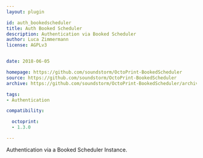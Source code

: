 ```yaml
---
layout: plugin

id: auth_bookedscheduler
title: Auth Booked Scheduler
description: Authentication via Booked Scheduler
author: Luca Zimmermann
license: AGPLv3


date: 2018-06-05

homepage: https://github.com/soundstorm/OctoPrint-BookedScheduler
source: https://github.com/soundstorm/OctoPrint-BookedScheduler
archive: https://github.com/soundstorm/OctoPrint-BookedScheduler/archive/master.zip

tags:
- Authentication

compatibility:

  octoprint:
  - 1.3.0

---
```


Authentication via a Booked Scheduler Instance.
